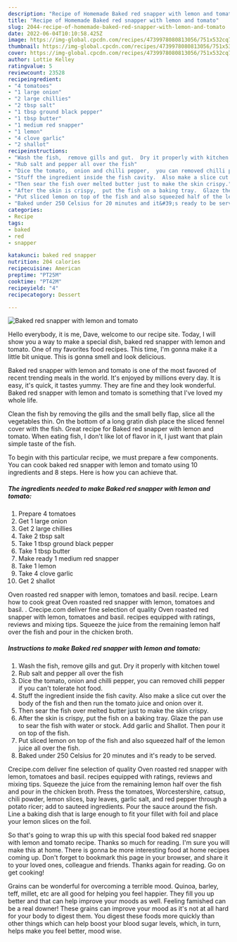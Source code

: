```yaml
---
description: "Recipe of Homemade Baked red snapper with lemon and tomato"
title: "Recipe of Homemade Baked red snapper with lemon and tomato"
slug: 2044-recipe-of-homemade-baked-red-snapper-with-lemon-and-tomato
date: 2022-06-04T10:10:58.425Z
image: https://img-global.cpcdn.com/recipes/4739978080813056/751x532cq70/baked-red-snapper-with-lemon-and-tomato-recipe-main-photo.jpg
thumbnail: https://img-global.cpcdn.com/recipes/4739978080813056/751x532cq70/baked-red-snapper-with-lemon-and-tomato-recipe-main-photo.jpg
cover: https://img-global.cpcdn.com/recipes/4739978080813056/751x532cq70/baked-red-snapper-with-lemon-and-tomato-recipe-main-photo.jpg
author: Lottie Kelley
ratingvalue: 5
reviewcount: 23528
recipeingredient:
- "4 tomatoes"
- "1 large onion"
- "2 large chillies"
- "2 tbsp salt"
- "1 tbsp ground black pepper"
- "1 tbsp butter"
- "1 medium red snapper"
- "1 lemon"
- "4 clove garlic"
- "2 shallot"
recipeinstructions:
- "Wash the fish,  remove gills and gut.  Dry it properly with kitchen towel"
- "Rub salt and pepper all over the fish"
- "Dice the tomato,  onion and chilli pepper,  you can removed chilli pepper if you can&#39;t tolerate hot food."
- "Stuff the ingredient inside the fish cavity.  Also make a slice cut over the body of the fish and then run the tomato juice and onion over it."
- "Then sear the fish over melted butter just to make the skin crispy."
- "After the skin is crispy,  put the fish on a baking tray.  Glaze the pan use to sear the fish with water or stock. Add garlic and Shallot.  Then pour it on top of the fish."
- "Put sliced lemon on top of the fish and also squeezed half of the lemon juice all over the fish."
- "Baked under 250 Celsius for 20 minutes and it&#39;s ready to be served."
categories:
- Recipe
tags:
- baked
- red
- snapper

katakunci: baked red snapper 
nutrition: 204 calories
recipecuisine: American
preptime: "PT25M"
cooktime: "PT42M"
recipeyield: "4"
recipecategory: Dessert

---
```



![Baked red snapper with lemon and tomato](https://img-global.cpcdn.com/recipes/4739978080813056/751x532cq70/baked-red-snapper-with-lemon-and-tomato-recipe-main-photo.jpg)

Hello everybody, it is me, Dave, welcome to our recipe site. Today, I will show you a way to make a special dish, baked red snapper with lemon and tomato. One of my favorites food recipes. This time, I'm gonna make it a little bit unique. This is gonna smell and look delicious.

Baked red snapper with lemon and tomato is one of the most favored of recent trending meals in the world. It's enjoyed by millions every day. It is easy, it's quick, it tastes yummy. They are fine and they look wonderful. Baked red snapper with lemon and tomato is something that I've loved my whole life.

Clean the fish by removing the gills and the small belly flap, slice all the vegetables thin. On the bottom of a long gratin dish place the sliced fennel cover with the fish. Great recipe for Baked red snapper with lemon and tomato. When eating fish, I don&#39;t like lot of flavor in it, I just want that plain simple taste of the fish.


To begin with this particular recipe, we must prepare a few components. You can cook baked red snapper with lemon and tomato using 10 ingredients and 8 steps. Here is how you can achieve that.

<!--inarticleads1-->

##### The ingredients needed to make Baked red snapper with lemon and tomato:

1. Prepare 4 tomatoes
1. Get 1 large onion
1. Get 2 large chillies
1. Take 2 tbsp salt
1. Take 1 tbsp ground black pepper
1. Take 1 tbsp butter
1. Make ready 1 medium red snapper
1. Take 1 lemon
1. Take 4 clove garlic
1. Get 2 shallot


Oven roasted red snapper with lemon, tomatoes and basil. recipe. Learn how to cook great Oven roasted red snapper with lemon, tomatoes and basil. . Crecipe.com deliver fine selection of quality Oven roasted red snapper with lemon, tomatoes and basil. recipes equipped with ratings, reviews and mixing tips. Squeeze the juice from the remaining lemon half over the fish and pour in the chicken broth. 

<!--inarticleads2-->

##### Instructions to make Baked red snapper with lemon and tomato:

1. Wash the fish,  remove gills and gut.  Dry it properly with kitchen towel
1. Rub salt and pepper all over the fish
1. Dice the tomato,  onion and chilli pepper,  you can removed chilli pepper if you can&#39;t tolerate hot food.
1. Stuff the ingredient inside the fish cavity.  Also make a slice cut over the body of the fish and then run the tomato juice and onion over it.
1. Then sear the fish over melted butter just to make the skin crispy.
1. After the skin is crispy,  put the fish on a baking tray.  Glaze the pan use to sear the fish with water or stock. Add garlic and Shallot.  Then pour it on top of the fish.
1. Put sliced lemon on top of the fish and also squeezed half of the lemon juice all over the fish.
1. Baked under 250 Celsius for 20 minutes and it&#39;s ready to be served.


Crecipe.com deliver fine selection of quality Oven roasted red snapper with lemon, tomatoes and basil. recipes equipped with ratings, reviews and mixing tips. Squeeze the juice from the remaining lemon half over the fish and pour in the chicken broth. Press the tomatoes, Worcestershire, catsup, chili powder, lemon slices, bay leaves, garlic salt, and red pepper through a potato ricer; add to sauteed ingredients. Pour the sauce around the fish. Line a baking dish that is large enough to fit your fillet with foil and place your lemon slices on the foil. 

So that's going to wrap this up with this special food baked red snapper with lemon and tomato recipe. Thanks so much for reading. I'm sure you will make this at home. There is gonna be more interesting food at home recipes coming up. Don't forget to bookmark this page in your browser, and share it to your loved ones, colleague and friends. Thanks again for reading. Go on get cooking!

Grains can be wonderful for overcoming a terrible mood. Quinoa, barley, teff, millet, etc are all good for helping you feel happier. They fill you up better and that can help improve your moods as well. Feeling famished can be a real downer! These grains can improve your mood as it's not at all hard for your body to digest them. You digest these foods more quickly than other things which can help boost your blood sugar levels, which, in turn, helps make you feel better, mood wise.
